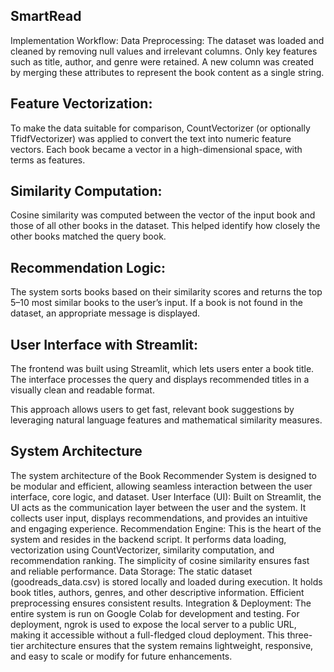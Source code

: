 ## SmartRead
Implementation Workflow:
Data Preprocessing:
 The dataset was loaded and cleaned by removing null values and irrelevant columns. Only key features such as title, author, and genre were retained. A new column was created by merging these attributes to represent the book content as a single string.


## Feature Vectorization:
 To make the data suitable for comparison, CountVectorizer (or optionally TfidfVectorizer) was applied to convert the text into numeric feature vectors. Each book became a vector in a high-dimensional space, with terms as features.


## Similarity Computation:
 Cosine similarity was computed between the vector of the input book and those of all other books in the dataset. This helped identify how closely the other books matched the query book.


## Recommendation Logic:
 The system sorts books based on their similarity scores and returns the top 5–10 most similar books to the user’s input. If a book is not found in the dataset, an appropriate message is displayed.


## User Interface with Streamlit:
 The frontend was built using Streamlit, which lets users enter a book title. The interface processes the query and displays recommended titles in a visually clean and readable format.


This approach allows users to get fast, relevant book suggestions by leveraging natural language features and mathematical similarity measures.

## System Architecture

The system architecture of the Book Recommender System is designed to be modular and efficient, allowing seamless interaction between the user interface, core logic, and dataset.
User Interface (UI): Built on Streamlit, the UI acts as the communication layer between the user and the system. It collects user input, displays recommendations, and provides an intuitive and engaging experience.
Recommendation Engine: This is the heart of the system and resides in the backend script. It performs data loading, vectorization using CountVectorizer, similarity computation, and recommendation ranking. The simplicity of cosine similarity ensures fast and reliable performance.
Data Storage: The static dataset (goodreads_data.csv) is stored locally and loaded during execution. It holds book titles, authors, genres, and other descriptive information. Efficient preprocessing ensures consistent results.
Integration & Deployment: The entire system is run on Google Colab for development and testing. For deployment, ngrok is used to expose the local server to a public URL, making it accessible without a full-fledged cloud deployment.
This three-tier architecture ensures that the system remains lightweight, responsive, and easy to scale or modify for future enhancements.
